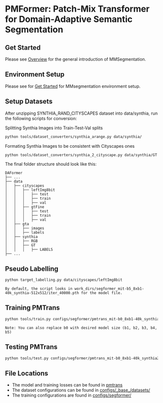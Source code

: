 # PMFormer: Patch-Mix Transformer for Domain-Adaptive Semantic Segmentation

## Get Started

Please see [Overview](docs/en/overview.md) for the general introduction of MMSegmentation.

## Environment Setup

Please see for [Get Started](docs/en/get_started.md) for MMsegmentation environment setup.

## Setup Datasets

After unzipping SYNTHIA_RAND_CITYSCAPES dataset into data/synthia, run the following scripts for conversion:

Splitting Synthia Images into Train-Test-Val splits 
```bash
python tools/dataset_converters/synthia_arange.py data/synthia/
```

Formating Synthia Images to be consistent with Cityscapes ones 
```bash
python tools/dataset_converters/synthia_2_cityscape.py data/synthia/GT
```

The final folder structure should look like this:
```none
DAFormer
├── ...
├── data
│   ├── cityscapes
│   │   ├── leftImg8bit
│   │   │   ├── test
│   │   │   ├── train
│   │   │   ├── val
│   │   ├── gtFine
│   │   │   ├── test
│   │   │   ├── train
│   │   │   ├── val
│   ├── gta
│   │   ├── images
│   │   ├── labels
│   ├── synthia
│   │   ├── RGB
│   │   ├── GT
│   │   │   ├── LABELS
├── ...
```

## Pseudo Labelling

```bash
python target_labelling.py data/cityscapes/leftImg8bit
```

```
By default, the script looks in work_dirs/segformer_mit-b5_8xb1-40k_synthia-512x512/iter_40000.pth for the model file.
```


## Training PMTrans

```bash
python tools/train.py configs/segformer/pmtrans_mit-b0_8xb1-40k_synthia2cityscapes-256x256.py
```
```
Note: You can also replace b0 with desired model size (b1, b2, b3, b4, b5)
```


## Testing PMTrans

```bash
python tools/test.py configs/segformer/pmtrans_mit-b0_8xb1-40k_synthia2cityscapes-256x256.py work_dirs/pmtrans_mit-b0_8xb1-40k_synthia2cityscapes-256x256/iter_[iteration].pth --show
```

## File Locations

- The model and training losses can be found in [pmtrans](mmseg/models/segmentors/pmtrans.py)
- The dataset configurations can be found in [configs/\_base\_/datasets/](configs/_base_/datasets/)
- The training configurations are found in [configs/segformer/](configs/segformer/)
